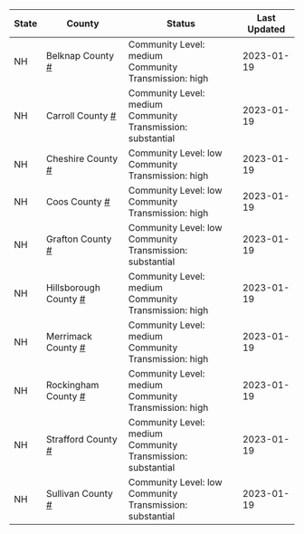 State | County | Status | Last Updated
--- | --- | --- | --- 
NH | Belknap County <a href="#belknap_county">#</a> | <a name="belknap_county"></a>Community Level: medium<br/>Community Transmission: high | 2023-01-19
NH | Carroll County <a href="#carroll_county">#</a> | <a name="carroll_county"></a>Community Level: medium<br/>Community Transmission: substantial | 2023-01-19
NH | Cheshire County <a href="#cheshire_county">#</a> | <a name="cheshire_county"></a>Community Level: low<br/>Community Transmission: high | 2023-01-19
NH | Coos County <a href="#coos_county">#</a> | <a name="coos_county"></a>Community Level: low<br/>Community Transmission: high | 2023-01-19
NH | Grafton County <a href="#grafton_county">#</a> | <a name="grafton_county"></a>Community Level: low<br/>Community Transmission: substantial | 2023-01-19
NH | Hillsborough County <a href="#hillsborough_county">#</a> | <a name="hillsborough_county"></a>Community Level: medium<br/>Community Transmission: high | 2023-01-19
NH | Merrimack County <a href="#merrimack_county">#</a> | <a name="merrimack_county"></a>Community Level: medium<br/>Community Transmission: high | 2023-01-19
NH | Rockingham County <a href="#rockingham_county">#</a> | <a name="rockingham_county"></a>Community Level: medium<br/>Community Transmission: high | 2023-01-19
NH | Strafford County <a href="#strafford_county">#</a> | <a name="strafford_county"></a>Community Level: medium<br/>Community Transmission: substantial | 2023-01-19
NH | Sullivan County <a href="#sullivan_county">#</a> | <a name="sullivan_county"></a>Community Level: low<br/>Community Transmission: substantial | 2023-01-19
